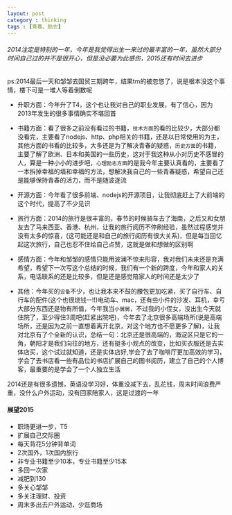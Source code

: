 ```yaml
---
layout: post
category : thinking
tags : [青春、励志] 
---
```



###### 2014注定是特别的一年，今年是我觉得出生一来过的最丰富的一年，虽然大部分时间自己过的并不是很开心，但是没必要为此感伤，2015还有时间去进步

ps:2014最后一天和邹邹去国贸三期跨年，结果tm的被忽悠了，说是根本没这个事情，楼下可是一堆人等着倒数呢


* 升职方面：今年升了T4，这个也让我对自己的职业发展，有了信心，因为2013年发生的很多事情确实不堪回首

* 书籍方面：看了很多之前没有看过的书籍，`技术方面`的看的比较少，大部分都没看完，主要看了nodejs、http、php相关的书籍，还是以日常使用的为主，其他方面的书看的比较多，大多还是为了解决青春的疑惑，`历史方面`的书籍，主要了解了欧洲、日本和美国的一些历史，这对于我这种从小对历史不感冒的人，算是一种小小的进步吧，`心理励志方面`的是我今年主要认真看的，主要看了一本拆掉幸福的墙和幸福的方法，想解决我自己的一些青春疑惑，希望自己还是能够保持青春的活力，而不是随波逐流

* 开源方面：今年看了很多前端、nodejs的开源项目，让我彻底赶上了大前端的这个时代，提高了不少见识

* 旅行方面：2014的旅行是很丰富的，春节的时候骑车去了海南，之后又和女朋友去了马来西亚、香港、杭州，让我的旅行阅历不停刷经验，虽然过程感觉并没有太多的惊喜，(这可能还是和自己的旅行阅历有很大关系)，但是每当回忆起这次旅行，自己也忍不住给自己点赞，这就是做和想做的区别啊

* 感情方面：今年和邹邹的感情只能用波澜不惊来形容，我对我们未来还是充满希望，希望下一次写这个总结的时候，我们有一个新的跨度，今年和家人的关系，电话联系的还是比较多，但是还是感觉陪家人的时间还是太少了

* 其他：今年买的`设备`不少，也让我本来不鼓的腰包更加吃紧，买了自行车、自行车的配件(这个也很烧钱--!!)电动车、mac，还有些小件的沙发、耳机，幸亏大部分东西还是物有所值，今年我当`小舅舅`，不过我的小侄女，没出生今天就住院了，至少得住3周吧(赶紧出院吧)，今年去了北京很多高端场所(说是高端场所，还是因为之前一直想着离开北京，对这个地方也不愿更多了解)，让我对北京有了个全新的认识，总结一句：北京还是很高端的，海淀区只是它的一角，朝阳才是我们向往的地方，还有挺多小观点的改变，比如买衣服还是去实体店买，这个试过就知道，还是实体店好,学会了去了咖啡厅更加高效的学习，学会了去书店看一些有品位的书店扩展自己的图书阅历，建立了自己的个人博客，最重要的是学会了一个人独立生活

2014还是有很多遗憾，英语没学习好，体重没减下去，乱花钱，周末时间浪费严重，没什么户外运动，没有回家陪家人，这是过渡的一年

#### 展望2015

* 职场更进一步，T5
* 扩展自己交际圈
* 每天背花5分钟背单词
* 2次国外，1次国内旅行
* 非专业书籍至少10本，专业书籍至少15本
* 多回一次家
* 减肥到130
* 多关心邹邹
* 多关注理财、投资
* 周末多出去户外运动，少逛商场
 
